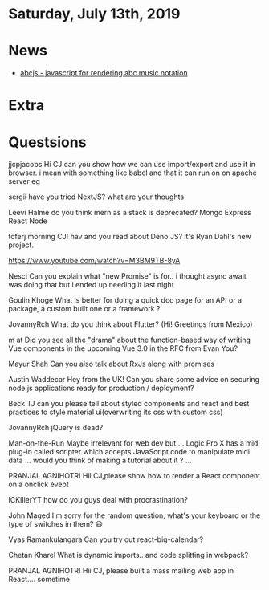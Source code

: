 # Saturday, July 13th, 2019

# News

* [abcjs - javascript for rendering abc music notation](https://abcjs.net/#what)

# Extra

# Questsions

jjcpjacobs
​Hi CJ can you show how we can use import/export and use it in browser.
​i mean with something like babel and that it can run on on apache server eg

sergii
​have you tried NextJS?
​what are your thoughts

Leevi Halme
​do you think mern as a stack is deprecated?
Mongo
Express
React
Node

toferj
​morning CJ! hav and you read about Deno JS? it's Ryan Dahl's new project.

https://www.youtube.com/watch?v=M3BM9TB-8yA

Nesci
​Can you explain what "new Promise" is for.. i thought async await was doing that but i ended up needing it last night

Goulin Khoge
​What is better for doing a quick doc page for an API or a package, a custom built one or a framework ?


JovannyRch
​What do you think about Flutter? (Hi! Greetings from Mexico)

m at
​Did you see all the "drama" about the function-based way of writing Vue components in the upcoming Vue 3.0 in the RFC from Evan You?

Mayur Shah
​Can you also talk about RxJs along with promises

Austin Waddecar
​Hey from the UK! Can you share some advice on securing node.js applications ready for production / deployment?

Beck TJ
​can you please tell about styled components and react and best practices to style material ui(overwriting its css with custom css)

JovannyRch
​jQuery is dead?

Man-on-the-Run
​Maybe irrelevant for web dev but ... Logic Pro X has a midi plug-in called scripter which accepts JavaScript code to manipulate midi data ... would you think of making a tutorial about it ? ...

PRANJAL AGNIHOTRI
​Hii CJ,please show how to render a React component on a onclick evebt

ICKillerYT
​how do you guys deal with procrastination?


John Maged
​I'm sorry for the random question, what's your keyboard or the type of switches in them? 😃

Vyas Ramankulangara
​Can you try out react-big-calendar?

Chetan Kharel
​What is dynamic imports.. and code splitting in webpack?

PRANJAL AGNIHOTRI
​Hii CJ, please built a mass mailing web app in React.... sometime